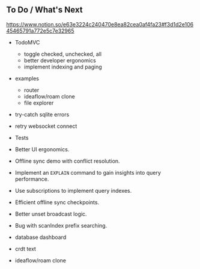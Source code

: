 ## To Do / What's Next

https://www.notion.so/e63e3224c240470e8ea82cea0af4fa23#f3d1d2e10645465791a772e5c7e32965
- TodoMVC
	- toggle checked, unchecked, all
	- better developer ergonomics
	- implement indexing and paging



- examples
	- router
	- ideaflow/roam clone
	- file explorer

- try-catch sqlite errors
- retry websocket connect

- Tests
- Better UI ergonomics.

- Offline sync demo with conflict resolution.
- Implement an `EXPLAIN` command to gain insights into query performance.
- Use subscriptions to implement query indexes.

- Efficient offline sync checkpoints.
- Better unset broadcast logic.

- Bug with scanIndex prefix searching.

- database dashboard
- crdt text
- ideaflow/roam clone
